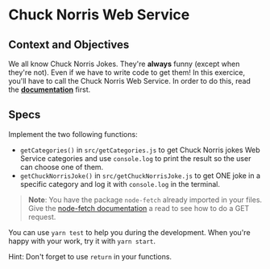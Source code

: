 # Chuck Norris Web Service

## Context and Objectives

We all know Chuck Norris Jokes. They're **always** funny (except when they're not). Even if we have to write code to get them!
In this exercice, you'll have to call the Chuck Norris Web Service.
In order to do this, read the **[documentation](https://api.chucknorris.io/)** first.

## Specs

Implement the two following functions:

- `getCategories()` in `src/getCategories.js` to get Chuck Norris jokes Web Service categories and use `console.log` to print the result so the user can choose one of them.
- `getChuckNorrisJoke()` in `src/getChuckNorrisJoke.js` to get ONE joke in a specific category and log it with `console.log` in the terminal.

> **Note**: You have the package `node-fetch` already imported in your files. Give the [node-fetch documentation](https://www.npmjs.com/package/node-fetch) a read to see how to do a GET request.

You can use `yarn test` to help you during the development. When you're happy with your work, try it with `yarn start`.

Hint: Don't forget to use `return` in your functions.
